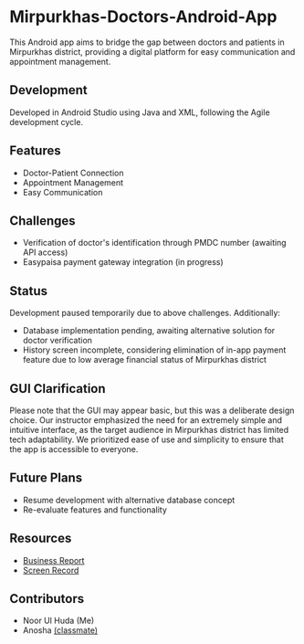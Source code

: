 # Mirpurkhas-Doctors-Android-App
This Android app aims to bridge the gap between doctors and patients in Mirpurkhas district, providing a digital platform for easy communication and appointment management.
## Development
Developed in Android Studio using Java and XML, following the Agile development cycle. 
## Features

- Doctor-Patient Connection
- Appointment Management
- Easy Communication

## Challenges

- Verification of doctor's identification through PMDC number (awaiting API access)
- Easypaisa payment gateway integration (in progress)

## Status

Development paused temporarily due to above challenges. Additionally:
- Database implementation pending, awaiting alternative solution for doctor verification
- History screen incomplete, considering elimination of in-app payment feature due to low average financial status of Mirpurkhas district

## GUI Clarification

Please note that the GUI may appear basic, but this was a deliberate design choice. Our instructor emphasized the need for an extremely simple and intuitive interface, as the target audience in Mirpurkhas district has limited tech adaptability. We prioritized ease of use and simplicity to ensure that the app is accessible to everyone.

## Future Plans

- Resume development with alternative database concept
- Re-evaluate features and functionality

## Resources

- [Business Report](https://drive.google.com/file/d/1B8Z2DR_HLet-yjs9SAAY-p_E8s71pYPW/view?usp=sharing)
- [Screen Record](https://photos.google.com/share/AF1QipMNdgitfoA09ajnEICvGi4A2ivWCy-8Tur7Anm8lK-3zGjPWBSEPmyerD7tniHG1g?key=OGhTOF9PSHU1N0VBSktYSGhlM2E2RG1BR2pmUGtB)

## Contributors

- Noor Ul Huda (Me)
- Anosha [(classmate)](https://www.linkedin.com/in/anosha-sadia-92585124a/)
